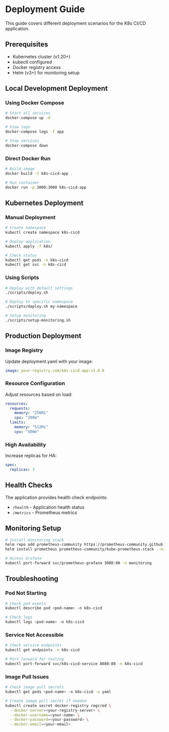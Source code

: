 # Deployment Guide

This guide covers different deployment scenarios for the K8s CI/CD application.

## Prerequisites

- Kubernetes cluster (v1.20+)
- kubectl configured
- Docker registry access
- Helm (v3+) for monitoring setup

## Local Development Deployment

### Using Docker Compose

```bash
# Start all services
docker-compose up -d

# View logs
docker-compose logs -f app

# Stop services
docker-compose down
```

### Direct Docker Run

```bash
# Build image
docker build -t k8s-cicd-app .

# Run container
docker run -p 3000:3000 k8s-cicd-app
```

## Kubernetes Deployment

### Manual Deployment

```bash
# Create namespace
kubectl create namespace k8s-cicd

# Deploy application
kubectl apply -f k8s/

# Check status
kubectl get pods -n k8s-cicd
kubectl get svc -n k8s-cicd
```

### Using Scripts

```bash
# Deploy with default settings
./scripts/deploy.sh

# Deploy to specific namespace
./scripts/deploy.sh my-namespace

# Setup monitoring
./scripts/setup-monitoring.sh
```

## Production Deployment

### Image Registry

Update deployment.yaml with your image:

```yaml
image: your-registry.com/k8s-cicd-app:v1.0.0
```

### Resource Configuration

Adjust resources based on load:

```yaml
resources:
  requests:
    memory: "256Mi"
    cpu: "200m"
  limits:
    memory: "512Mi"
    cpu: "500m"
```

### High Availability

Increase replicas for HA:

```yaml
spec:
  replicas: 3
```

## Health Checks

The application provides health check endpoints:

- `/health` - Application health status
- `/metrics` - Prometheus metrics

## Monitoring Setup

```bash
# Install monitoring stack
helm repo add prometheus-community https://prometheus-community.github.io/helm-charts
helm install prometheus prometheus-community/kube-prometheus-stack --namespace monitoring --create-namespace

# Access Grafana
kubectl port-forward svc/prometheus-grafana 3000:80 -n monitoring
```

## Troubleshooting

### Pod Not Starting

```bash
# Check pod events
kubectl describe pod <pod-name> -n k8s-cicd

# Check logs
kubectl logs <pod-name> -n k8s-cicd
```

### Service Not Accessible

```bash
# Check service endpoints
kubectl get endpoints -n k8s-cicd

# Port forward for testing
kubectl port-forward svc/k8s-cicd-service 8080:80 -n k8s-cicd
```

### Image Pull Issues

```bash
# Check image pull secrets
kubectl get pods <pod-name> -n k8s-cicd -o yaml

# Create image pull secret if needed
kubectl create secret docker-registry regcred \
  --docker-server=<your-registry-server> \
  --docker-username=<your-name> \
  --docker-password=<your-password> \
  --docker-email=<your-email>
```
